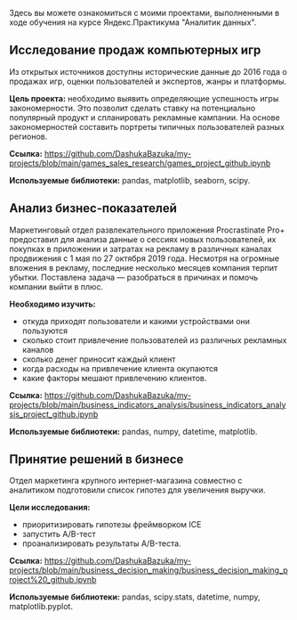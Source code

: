 Здесь вы можете ознакомиться с моими проектами, выполненными в ходе обучения на курсе Яндекс.Практикума "Аналитик данных".

## Исследование продаж компьютерных игр

Из открытых источников доступны исторические данные до 2016 года о продажах игр, оценки пользователей и экспертов, жанры и платформы.

**Цель проекта:** необходимо выявить определяющие успешность игры закономерности. Это позволит сделать ставку на потенциально популярный продукт и спланировать рекламные кампании. На основе закономерностей составить портреты типичных пользователей разных регионов.

**Ссылка:** https://github.com/DashukaBazuka/my-projects/blob/main/games_sales_research/games_project_github.ipynb

**Используемые библиотеки:** pandas, matplotlib, seaborn, scipy.

## Анализ бизнес-показателей

Маркетинговый отдел развлекательного приложения Procrastinate Pro+ предоставил для анализа данные о сессиях новых пользователей, их покупках в приложении и затратах на рекламу в различных каналах продвижения с 1 мая по 27 октября 2019 года. Несмотря на огромные вложения в рекламу, последние несколько месяцев компания терпит убытки. Поставлена задача — разобраться в причинах и помочь компании выйти в плюс.

**Необходимо изучить:**
- откуда приходят пользователи и какими устройствами они пользуются
- сколько стоит привлечение пользователей из различных рекламных каналов
- сколько денег приносит каждый клиент
- когда расходы на привлечение клиента окупаются
- какие факторы мешают привлечению клиентов.

**Ссылка:** https://github.com/DashukaBazuka/my-projects/blob/main/business_indicators_analysis/business_indicators_analysis_project_github.ipynb

**Используемые библиотеки:** pandas, numpy, datetime, matplotlib.

## Принятие решений в бизнесе

Отдел маркетинга крупного интернет-магазина совместно с аналитиком подготовили список гипотез для увеличения выручки.

**Цели исследования:**
- приоритизировать гипотезы фреймворком ICE
- запустить A/B-тест
- проанализировать результаты A/B-теста. 

**Ссылка:** https://github.com/DashukaBazuka/my-projects/blob/main/business_decision_making/business_decision_making_project%20_github.ipynb

**Используемые библиотеки:** pandas, scipy.stats, datetime, numpy, matplotlib.pyplot.
